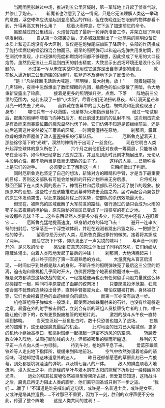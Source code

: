 　　当两团黑影越过中场，推进到五公里区域时，第一军阵地上升起了侦查气球，并停止了炮击。.
　　斩魔者也注意到了这一情况，只是它无法理解人类这一举动的意图，浮空球体应该是起到登高望远的作用，但在夜晚连近在眼前的物体都看不到，升得再高又有什么用？
　　趁着火雨停息，它下达了加速前进的命令。
　　黑影越过四公里线后，火炮营完成了最新一轮弹药准备工作，并架立起了照明弹发射器。
　　自从第一次夜袭之后，无冬城就赶制出了一批简易的照明设备它本质上和迫击炮没有多大区别，仅仅是在炮弹尾端加装了降落伞，头部的炸药换成了能持续燃烧的镁铝粉混合物而已。最早的照明弹可以和迫击炮弹共用发射筒，但在测试中发现，小口径弹的亮度和燃烧时间都不够理想，因此换成了专用的大口径炮筒。虽然仍无法让士兵达到白天的射击精度，大致显示出战场环境还是没什么问题的。
　　不过第一军从未在实战中使用过它这亦是出自参谋部的建议。
　　就在敌人逼近到三公里范围的边缘时，铁斧迫不及待地下达了反击命令。
　　“是！”凡纳挂断电话后大喊道，“照明弹，最大射角，放！”
　　随着碰碰碰几声轻响，夜空中忽然爆出了数团耀眼的光团，橘黄色的焰火驱散了黑暗，令大地重新显露出了轮廓。
　　接着是更多的照明弹升空，点燃、下落
　　阵地前三公里的范围内，宛若出现了一排“小太阳”，尽管它们无法扭转昼夜，却让漫天星芒和月亮一时失去了光泽。
　　而躲藏在夜幕中的巨大石柱、蜘蛛魔和狂魔也现出了身形！
　　哪怕只有一小块范围，也足够为火炮指示目标了。
　　经过一轮试射后，密集的炮弹呼啸着飞向神石后方，和此前漫无目的的乱射不同，这次炮击完全是有备而来而暴露位置的魔鬼显然也愣了神，它们仿佛不知道是该继续前进，还是向后逃离这片突然被光芒覆盖的区域，一时间竟僵持在原地。
　　刹那间，震耳欲聋的爆炸声覆盖了敌人歪歪扭扭的行军队伍。
　　……
　　厄斯鲁克望着天上那些徐徐落下的“光球”，漠然的神情终于出现了一丝变化。
　　现在它明白人类升起浮空球体的意义所在了。
　　六个月之前他们还对夜袭一筹莫展，只能被动守在营地中，如今却已经拿出了应对之策，并且忍到此时此刻才施展出来。无论从手段到心性，都不能再当是做毫无威胁的虫子了。
　　这样的人类……已能称得上是它们的对手。
　　必须要让王了解到这一点！
　　它瞬间做出了判断。
　　同时厄斯鲁克也坚定了自己的想法，斩除对方的眼睛和手臂，才是当下最重要的目标，否则这支部队有可能会给族群的开拓计划带来无穷后患。
　　它将视线移回至脚下在人类火雨的轰击下，神罚石柱和后续部队已经出现了脱节的现象。按照原本的设想，这些柱子应该能推进到墓碑的攻击范围之内，届时再配合两翼包抄的原生体发动突击，以此来挽回射程上的劣势，使部队的杀伤效能最大化。
　　但现在，被照亮的区域截断了大军前进的路线，强行通过的话只会成为火雨的靶子失去夜幕的掩护后，原先隐秘的盲区已变成了一段狭窄的死亡之地。
　　去摧毁那些光球？不……这些东西显然人类要多少有多少，何况阵地中还有人在盯着它……
　　厄斯鲁克猛地提高速度，纵身朝对方的阵地飞去！
　　避开一连串火弩的扫射后，它窜落至一个浮空球体前，并赶在观测者跳出吊篮之际，一把抓住了他的脖子。
　　望着惊恐万分的人类，厄斯鲁克露出狰狞的微笑，接着将其撕成了两半。
　　随后它扔下尸体，仰头发出了一声尖锐的啸叫！
　　与声音一同传开的，是总攻的命令
　　感受到它意志的原生体发出了同样的怒吼，它们纷纷从隐藏处涌出，向着人类阵地发起了最后的冲锋！
　　刹那间，大地沸腾起来！
　　……
　　战斗终于回到了第一军最熟悉的方式。
　　大量魔鬼从盲区后涌现，一时间似乎到处都是敌人的身影。不断升空的照明弹映亮了最后这三公里的距离，迫击炮和重机枪几乎同时开火，仿佛要将整个地表都掀翻过来一般。
　　大概是双方都清楚这场决战的意义，一经接触便再也没有任何留手两股力量就这么赫然碰撞在一起，瞬间将平原变成了血腥的绞肉场！
　　只要爬进投矛范围，狂魔便会毫不犹豫的连续投出骨矛，直到手臂报废为止。哪怕双腿被打断，身体被打穿，它们也会拖着蓝色的血迹继续向前蠕动。
　　而第一军亦没有后退一步。
　　机枪班组将子弹如水一般泼出，即使面对蜘蛛魔射来的石针，也没有丝毫躲避之意。暴露在外的射手被击倒后，立刻会有新的班组人员接替伤亡者的工作，唯一能让他们停下的，仅有更换报废枪管的短短片刻。
　　激烈的战斗从午夜一直持续到拂晓。
　　当天空泛起一丝鱼肚白时，数十只恐兽也加入了战场。
　　在晨光的照耀下，这无疑是魔鬼最后的机会。
　　此时地面的压力已大幅减弱，更多的机枪小组抬高枪口，和高射班组一起撑起一道密不透风的防空网。
　　斩魔者数次冲入阵地，试图打断防线的火力，但都被密集的弹雨所逼退。
　　胜利的天平正一点点向人类一方倾斜。
　　待到午时，枪炮声平息下来。
　　爱葛莎跟着铁斧等人走出地下指挥所，缓缓来到阵地前沿。
　　空气中依然弥漫着呛鼻的硝烟味，可她却觉得这味道意外的迷人。
　　昨日还郁郁葱葱的草原此刻已一片狼藉，到处都是坑坑洼洼的弹坑，以及横七竖八的尸体。
　　敌人的鲜血顺着大地流淌，浸入泥土之中，而途经的草叶与灌木则在太阳的照耀下折射出一缕缕幽蓝的光泽。
　　远处的塔其拉废墟依然被巨型骨架所占据，但爱葛莎知道，这场战斗之后，魔鬼已再无力阻止人类的脚步，他们离夺回圣城只剩下一步之遥。
　　“我们……赢了！”不知道是谁先喊出的这句话，或许是一名普通士兵，或许是女巫，又或许是塔其拉遗民……不过那已不重要，因为下一刻，胜利的欢呼声便不分彼此，传遍了整个阵地
　　这是人类共同的胜利！...
